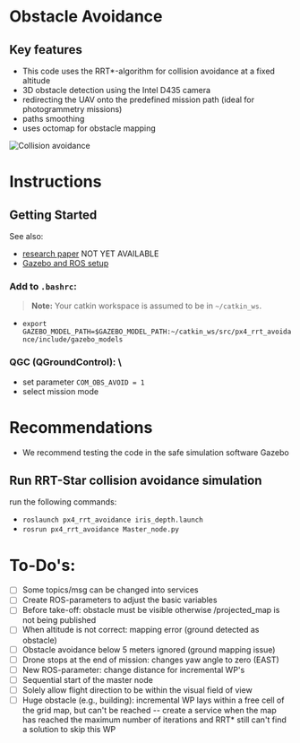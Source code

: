 # Obstacle Avoidance
## Key features
- This code uses the RRT*-algorithm for collision avoidance at a fixed altitude
- 3D obstacle detection using the Intel D435 camera
- redirecting the UAV onto the predefined mission path (ideal for photogrammetry missions)
- paths smoothing
- uses octomap for obstacle mapping

![Collision avoidance](include/gif/collision-avoidance.gif)


# Instructions
## Getting Started
See also: 
- [research paper]( Empty ) NOT YET AVAILABLE
- [Gazebo and ROS setup](https://docs.px4.io/master/en/simulation/ros_interface.html)

### Add to `.bashrc`: 
> **Note:** Your catkin workspace is assumed to be in `~/catkin_ws`.
- `export GAZEBO_MODEL_PATH=$GAZEBO_MODEL_PATH:~/catkin_ws/src/px4_rrt_avoidance/include/gazebo_models`

### QGC (QGroundControl): \
- set parameter `COM_OBS_AVOID = 1`
- select mission mode 

# Recommendations 
- We recommend testing the code in the safe simulation software Gazebo 

## Run RRT-Star collision avoidance simulation
run the following commands: 
- `roslaunch px4_rrt_avoidance iris_depth.launch`
- `rosrun px4_rrt_avoidance Master_node.py`

# To-Do's:
- [ ] Some topics/msg can be changed into services
- [ ] Create ROS-parameters to adjust the basic variables
- [ ] Before take-off: obstacle must be visible otherwise /projected_map is not being published
- [ ] When altitude is not correct: mapping error (ground detected as obstacle)
- [ ] Obstacle avoidance below 5 meters ignored (ground mapping issue)
- [ ] Drone stops at the end of mission: changes yaw angle to zero (EAST)
- [ ] New ROS-parameter: change distance for incremental WP's 
- [ ] Sequential start of the master node
- [ ] Solely allow flight direction to be within the visual field of view
- [ ] Huge obstacle (e.g., building): incremental WP lays within a free cell of the grid map, but can't be reached -- create a service when the map has reached the maximum number of iterations and RRT* still can't find a solution to skip this WP 
